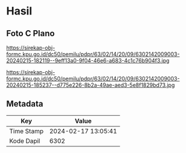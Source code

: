 # Hasil

## Foto C Plano

https://sirekap-obj-formc.kpu.go.id/dc50/pemilu/pdpr/63/02/14/20/09/6302142009003-20240215-182119--9eff13a0-9f04-46e6-a683-4c1c76b904f3.jpg

https://sirekap-obj-formc.kpu.go.id/dc50/pemilu/pdpr/63/02/14/20/09/6302142009003-20240215-185237--d775e226-8b2a-49ae-aed3-5e8f1829bd73.jpg


## Metadata

| Key        | Value               |
| ---------- | ------------------- |
| Time Stamp | 2024-02-17 13:05:41 |
| Kode Dapil | 6302                |



